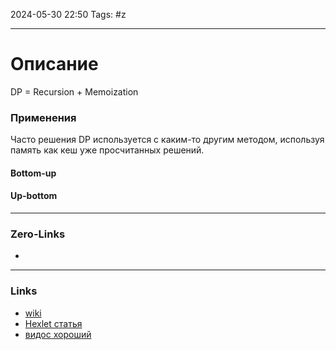 2024-05-30 22:50
Tags: #z

___
# Описание
DP = Recursion + Memoization
### Применения
Часто решения DP используется с каким-то другим методом, используя память как кеш уже просчитанных решений.
#### Bottom-up

#### Up-bottom

___
### Zero-Links
- 

___
### Links
- [wiki](https://ru.wikipedia.org/wiki/%D0%94%D0%B8%D0%BD%D0%B0%D0%BC%D0%B8%D1%87%D0%B5%D1%81%D0%BA%D0%BE%D0%B5_%D0%BF%D1%80%D0%BE%D0%B3%D1%80%D0%B0%D0%BC%D0%BC%D0%B8%D1%80%D0%BE%D0%B2%D0%B0%D0%BD%D0%B8%D0%B5)
- [Hexlet статья](https://guides.hexlet.io/ru/dynamic-programming/)
- [видос хороший](https://www.youtube.com/watch?v=Hdr64lKQ3e4)